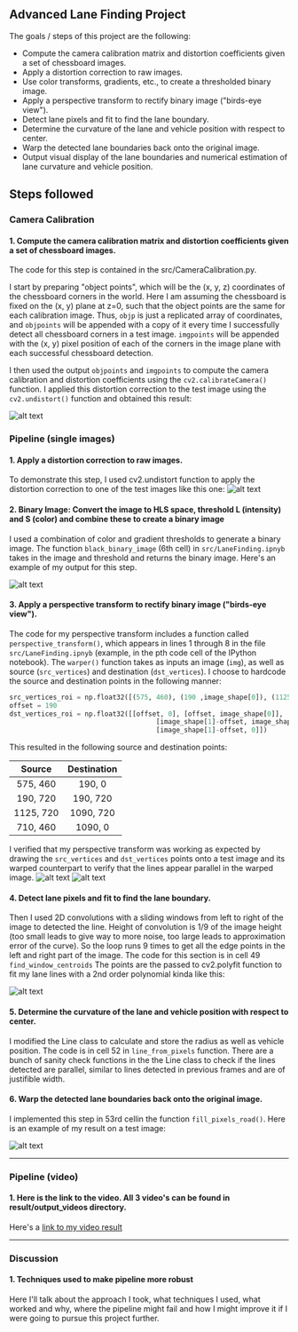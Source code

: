 

## Advanced Lane Finding Project

The goals / steps of this project are the following:

* Compute the camera calibration matrix and distortion coefficients given a set of chessboard images.
* Apply a distortion correction to raw images.
* Use color transforms, gradients, etc., to create a thresholded binary image.
* Apply a perspective transform to rectify binary image ("birds-eye view").
* Detect lane pixels and fit to find the lane boundary.
* Determine the curvature of the lane and vehicle position with respect to center.
* Warp the detected lane boundaries back onto the original image.
* Output visual display of the lane boundaries and numerical estimation of lane curvature and vehicle position.

[//]: # (Image References)

[image1]: ./results/camera_cal/image_udist.png "Undistorted"
[image2]: ./results/output_images/road_transformed.png "Road Transformed"
[image3]: ./results/output_images/binary_image.png  "Binary Example"
[image4]: ./results/output_images/warped_straight_lines.png "Warp Example"
[image5]: ./results/output_images/color_fit_lines.png "Fit Visual"
[image6]: ./results/output_images/example_output.png "Output"
[image7]: ./results/output_images/marker_warp.png "Output"
[video1]: ./results/output_videos/project_video.mp4 "Video"

## Steps followed

### Camera Calibration

#### 1. Compute the camera calibration matrix and distortion coefficients given a set of chessboard images.

The code for this step is contained in the src/CameraCalibration.py.

I start by preparing "object points", which will be the (x, y, z) coordinates of the chessboard corners in the world. Here I am assuming the chessboard is fixed on the (x, y) plane at z=0, such that the object points are the same for each calibration image.  Thus, `objp` is just a replicated array of coordinates, and `objpoints` will be appended with a copy of it every time I successfully detect all chessboard corners in a test image.  `imgpoints` will be appended with the (x, y) pixel position of each of the corners in the image plane with each successful chessboard detection.  

I then used the output `objpoints` and `imgpoints` to compute the camera calibration and distortion coefficients using the `cv2.calibrateCamera()` function.  I applied this distortion correction to the test image using the `cv2.undistort()` function and obtained this result: 

![alt text][image1]

### Pipeline (single images)

#### 1. Apply a distortion correction to raw images.

To demonstrate this step, I used cv2.undistort function to apply the distortion correction to one of the test images like this one:
![alt text][image2]

#### 2. Binary Image: Convert the image to HLS space, threshold L (intensity) and S (color) and combine these to create a binary image

I used a combination of color and gradient thresholds to generate a binary image. The function `black_binary_image` (6th cell) in `src/LaneFinding.ipnyb` takes in the image and threshold and returns the binary image.  Here's an example of my output for this step.  

![alt text][image3]

#### 3. Apply a perspective transform to rectify binary image ("birds-eye view").

The code for my perspective transform includes a function called `perspective_transform()`, which appears in lines 1 through 8 in the file `src/LaneFinding.ipnyb` (example, in the pth code cell of the IPython notebook).  The `warper()` function takes as inputs an image (`img`), as well as source (`src_vertices`) and destination (`dst_vertices`).  I choose to hardcode the source and destination points in the following manner:

```python
src_vertices_roi = np.float32([(575, 460), (190 ,image_shape[0]), (1125, image_shape[0]), (710, 460)])
offset = 190
dst_vertices_roi = np.float32([[offset, 0], [offset, image_shape[0]], 
                                     [image_shape[1]-offset, image_shape[0]], 
                                     [image_shape[1]-offset, 0]])
```

This resulted in the following source and destination points:

| Source        | Destination   | 
|:-------------:|:-------------:| 
| 575, 460      | 190, 0        | 
| 190, 720      | 190, 720      |
| 1125, 720     | 1090, 720      |
| 710, 460      | 1090, 0        |

I verified that my perspective transform was working as expected by drawing the `src_vertices` and `dst_vertices` points onto a test image and its warped counterpart to verify that the lines appear parallel in the warped image.
![alt text][image7]
![alt text][image4]

#### 4. Detect lane pixels and fit to find the lane boundary.

Then I used 2D convolutions with a sliding windows from left to right of the image to detected the line. Height of convolution is 1/9 of the image height (too small leads to give way to more noise, too large leads to approximation error of the curve). So the loop runs 9 times to get all the edge points in the left and right part of the image. The code for this section is in cell 49 `find_window_centroids` The points are the passed to cv2.polyfit function to fit my lane lines with a 2nd order polynomial kinda like this:

![alt text][image5]

#### 5. Determine the curvature of the lane and vehicle position with respect to center.

I modified the Line class to calculate and store the radius as well as vehicle position. The code is in cell 52 in `line_from_pixels` function. There are a bunch of sanity check functions in the the Line class to check if the lines detected are parallel, similar to lines detected in previous frames and are of justifible width. 

#### 6. Warp the detected lane boundaries back onto the original image.

I implemented this step in 53rd cellin the function `fill_pixels_road()`.  Here is an example of my result on a test image:

![alt text][image6]

---

### Pipeline (video)

#### 1. Here is the link to the video. All 3 video's can be found in result/output_videos directory.

Here's a [link to my video result][video1]

---

### Discussion

#### 1. Techniques used to make pipeline more robust
Here I'll talk about the approach I took, what techniques I used, what worked and why, where the pipeline might fail and how I might improve it if I were going to pursue this project further.  
